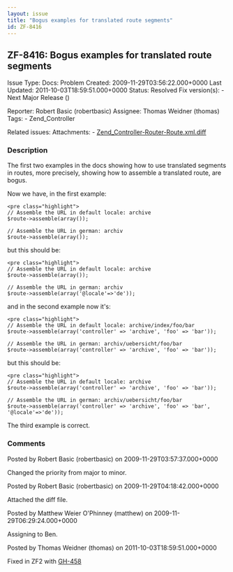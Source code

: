```yaml
---
layout: issue
title: "Bogus examples for translated route segments"
id: ZF-8416
---
```


ZF-8416: Bogus examples for translated route segments
-----------------------------------------------------

 Issue Type: Docs: Problem Created: 2009-11-29T03:56:22.000+0000 Last Updated: 2011-10-03T18:59:51.000+0000 Status: Resolved Fix version(s): - Next Major Release ()
 
 Reporter:  Robert Basic (robertbasic)  Assignee:  Thomas Weidner (thomas)  Tags: - Zend\_Controller
 
 Related issues: 
 Attachments: - [Zend\_Controller-Router-Route.xml.diff](/issues/secure/attachment/12436/Zend_Controller-Router-Route.xml.diff)
 
### Description

The first two examples in the docs showing how to use translated segments in routes, more precisely, showing how to assemble a translated route, are bogus.

Now we have, in the first example:

 
    <pre class="highlight">
    // Assemble the URL in default locale: archive
    $route->assemble(array());
    
    // Assemble the URL in german: archiv
    $route->assemble(array());


but this should be:

 
    <pre class="highlight">
    // Assemble the URL in default locale: archive
    $route->assemble(array());
    
    // Assemble the URL in german: archiv
    $route->assemble(array('@locale'=>'de'));


and in the second example now it's:

 
    <pre class="highlight">
    // Assemble the URL in default locale: archive/index/foo/bar
    $route->assemble(array('controller' => 'archive', 'foo' => 'bar'));
    
    // Assemble the URL in german: archiv/uebersicht/foo/bar
    $route->assemble(array('controller' => 'archive', 'foo' => 'bar'));


but this should be:

 
    <pre class="highlight">
    // Assemble the URL in default locale: archive
    $route->assemble(array('controller' => 'archive', 'foo' => 'bar'));
    
    // Assemble the URL in german: archiv/uebersicht/foo/bar
    $route->assemble(array('controller' => 'archive', 'foo' => 'bar', '@locale'=>'de'));


The third example is correct.

 

 

### Comments

Posted by Robert Basic (robertbasic) on 2009-11-29T03:57:37.000+0000

Changed the priority from major to minor.

 

 

Posted by Robert Basic (robertbasic) on 2009-11-29T04:18:42.000+0000

Attached the diff file.

 

 

Posted by Matthew Weier O'Phinney (matthew) on 2009-11-29T06:29:24.000+0000

Assigning to Ben.

 

 

Posted by Thomas Weidner (thomas) on 2011-10-03T18:59:51.000+0000

Fixed in ZF2 with [GH-458](https://github.com/zendframework/zf2/pull/458)

 

 